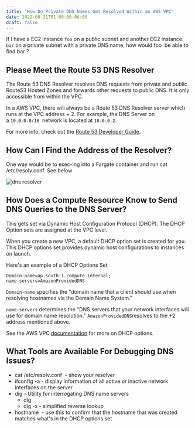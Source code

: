 ```yaml
---
title: "How Do Private DNS Names Get Resolved Within an AWS VPC"
date: 2022-08-31T01:00:00-06:00
draft: false
---
```


If I have a EC2 instance `foo` on a public subnet and another EC2 instance `bar` on a private subnet with a private DNS name, how would foo  be able to find bar ?

## Please Meet the Route 53 DNS Resolver

The Route 53 DNS Resolver resolves DNS requests from private and public Route53 Hosted Zones and forwards other requests to public DNS. It is only accessible from within the VPC.

In a AWS VPC, there will always be a Route 53 DNS Resolver server which runs at the VPC address + 2. For example, the DNS Server on a `10.0.0.0/16`  network is located at `10.0.0.2`.

For more info, check out the [Route 53 Developer Guide](https://docs.aws.amazon.com/Route53/latest/DeveloperGuide/resolver.html).

## How Can I Find the Address of the Resolver?

One way would be to exec-ing into a Fargate container and run cat /etc/resolv.conf. See below

![dns resolver](/images/dns-resolver-ecs-exec.png)

## How Does a Compute Resource Know to Send DNS Queries to the DNS Server?

This gets set via Dynamic Host Configuration Protocol (DHCP). The DHCP Option sets are assigned at the VPC level.

When you create a new VPC, a default DHCP option set is created for you. This DHCP options set provides dynamic host configurations to instances on launch.

Here's an example of a DHCP Options Set

```dns
Domain-name=ap.south-1.compute.internal;
name-servers=AmazonProvidedDNS
```

`Domain-name` specifies the "domain name that a client should use when resolving hostnames via the Domain Name System."

`name-servers` determines the "DNS servers that your network interfaces will use for domain name resolution."  `AmazonProvidedDNS`resolves to the +2 address mentioned above.

See the AWS VPC [documentation](https://docs.aws.amazon.com/vpc/latest/userguide/DHCPOptionSetConcepts.html#ArchitectureDiagram) for more on DHCP options.

## What Tools are Available For Debugging DNS Issues?

* cat /etc/resolv.conf  - show your resolver
* ifconfig -a - display information of all active or inactive network interfaces on the server
* dig - Utility for interrogating DNS name servers
  * dig <hostname>
  * dig -x - simplified reverse lookup
* hostname  - use this to confirm that the hostname that was created matches what's in the DHCP options set
